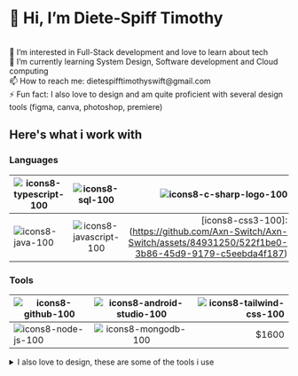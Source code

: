 <h1>👋 Hi, I’m Diete-Spiff Timothy</h1> <br>
👀 I’m interested in Full-Stack development and love to learn about tech <br>
🌱 I’m currently learning System Design, Software development and Cloud computing<br>
📫 How to reach me: dietespifftimothyswift@gmail.com<br>
⚡ Fun fact: I also love to design and am quite proficient with several design tools (figma, canva, photoshop, premiere)<br>


<h2>Here's what i work with</h2>

<div  float="left">
  
<h3 width='200px'>Languages</h3> 

| ![icons8-typescript-100](https://github.com/Axn-Switch/Axn-Switch/assets/84931250/1f0a0413-65ef-47b2-8faa-e44b965f74ec) | ![icons8-sql-100](https://github.com/Axn-Switch/Axn-Switch/assets/84931250/fb642852-8e7f-426a-8b33-ed981d920a39) | ![icons8-c-sharp-logo-100](https://github.com/Axn-Switch/Axn-Switch/assets/84931250/819d2d73-8c90-4162-99f7-5dd98cea2d06) | 
| ------------- |:-------------:| -----:|
| ![icons8-java-100](https://github.com/Axn-Switch/Axn-Switch/assets/84931250/3b6e2bbd-749e-4b8a-b94b-ea941c949f0f) | ![icons8-javascript-100](https://github.com/Axn-Switch/Axn-Switch/assets/84931250/761f34fd-2459-4b6f-893a-fe13c34a39e7)| [icons8-css3-100]:(https://github.com/Axn-Switch/Axn-Switch/assets/84931250/522f1be0-3b86-45d9-9179-c5eebda4f187)|
  
</div>

[output-onlinepngtools]:(https://github.com/Axn-Switch/Axn-Switch/assets/84931250/af122c82-a48f-4375-8ae1-b24712286be8)



  <h3>Tools</h3>

| ![icons8-github-100](https://github.com/Axn-Switch/Axn-Switch/assets/84931250/6978808e-a9be-4841-ad41-1847b66838fd) | ![icons8-android-studio-100](https://github.com/Axn-Switch/Axn-Switch/assets/84931250/fb0465c7-395f-427a-8ab5-f5daf06a91bb) | ![icons8-tailwind-css-100](https://github.com/Axn-Switch/Axn-Switch/assets/84931250/ddbb4090-371c-436a-9bd0-784d57a49a6e) |
| ------------- |:-------------:| -----:|
| ![icons8-node-js-100](https://github.com/Axn-Switch/Axn-Switch/assets/84931250/09381733-04e9-4b17-a86b-d191360f2661) | ![icons8-mongodb-100](https://github.com/Axn-Switch/Axn-Switch/assets/84931250/2385e102-ec06-4bbe-ba15-89a93e96dd76) | $1600 |



</div>
  





<details>

<summary>I also love to design, these are some of the tools i use</summary>

  <div style='display:flex'>
    <li>ah</li>    
    <li>ah</li>    
    <li>ah</li>    
  </div>
  <img src='https://github.com/Axn-Switch/Axn-Switch/assets/84931250/30617a9a-9695-474c-8861-89048682e2a2' width='40px'/>
  <img src='https://github.com/Axn-Switch/Axn-Switch/assets/84931250/e2c72b14-c194-417d-bd32-867f2e304fbf' width='40px'/>
  <img src='https://github.com/Axn-Switch/Axn-Switch/assets/84931250/e05f82c4-908a-4ce4-bf65-e488713d4214' width='40px'/>
  <img src='https://github.com/Axn-Switch/Axn-Switch/assets/84931250/be8607c2-b342-4f08-98ec-3bf2e4f99890' width='40px'/>



</details>

<!-- ![Timothy's stats](https://github-readme-stats.vercel.app/api?username=Axn-Switch&theme=dark&show_icons=true) -->

<!--
**Axn-Switch/Axn-Switch** is a ✨ _special_ ✨ repository because its `README.md` (this file) appears on your GitHub profile.

Here are some ideas to get you started:

- 🔭 I’m currently working on ...
- 🌱 I’m currently learning ...
- 👯 I’m looking to collaborate on ...
- 🤔 I’m looking for help with ...
- 💬 Ask me about ...
- 📫 How to reach me: ...
- 😄 Pronouns: ...
- ⚡ Fun fact: ...
-->
